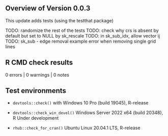 ## Overview of Version 0.0.3

This update adds tests (using the testthat package)

TODO: randomize the rest of the tests
TODO: check why crs is absent by default but set to NULL by sk_rescale
TODO: in sk_sub_idx, allow vector ij
TODO: sk_sub - edge removal example error when removing single grid lines

## R CMD check results

0 errors | 0 warnings | 0 notes

## Test environments

* `devtools::check()` with Windows 10 Pro (build 19045), R-release

* `devtools::check_win_devel()` Windows Server 2022 x64 (build 20348), R Under development

* `rhub::check_for_cran()` Ubuntu Linux 20.04.1 LTS, R-release
